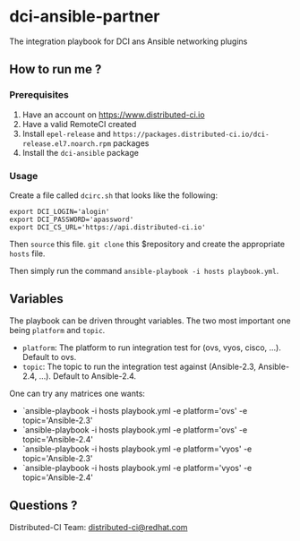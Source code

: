 # dci-ansible-partner

The integration playbook for DCI ans Ansible networking plugins

## How to run me ?

### Prerequisites

1. Have an account on https://www.distributed-ci.io
2. Have a valid RemoteCI created
3. Install `epel-release` and `https://packages.distributed-ci.io/dci-release.el7.noarch.rpm` packages
4. Install the `dci-ansible` package


### Usage

Create a file called `dcirc.sh` that looks like the following:

```
export DCI_LOGIN='alogin'
export DCI_PASSWORD='apassword'
export DCI_CS_URL='https://api.distributed-ci.io'
```

Then `source` this file. `git clone` this $repository and create the appropriate `hosts` file.

Then simply run the command `ansible-playbook -i hosts playbook.yml`.


## Variables

The playbook can be driven throught variables. The two most important one being `platform` and `topic`.

  * `platform`: The platform to run integration test for (ovs, vyos, cisco, ...). Default to ovs.
  * `topic`: The topic to run the integration test against (Ansible-2.3, Ansible-2.4, ...). Default to Ansible-2.4.

One can try any matrices one wants:

  * `ansible-playbook -i hosts playbook.yml -e platform='ovs' -e topic='Ansible-2.3'
  * `ansible-playbook -i hosts playbook.yml -e platform='ovs' -e topic='Ansible-2.4'
  * `ansible-playbook -i hosts playbook.yml -e platform='vyos' -e topic='Ansible-2.3'
  * `ansible-playbook -i hosts playbook.yml -e platform='vyos' -e topic='Ansible-2.4'

## Questions ?

Distributed-CI Team:  <distributed-ci@redhat.com>
